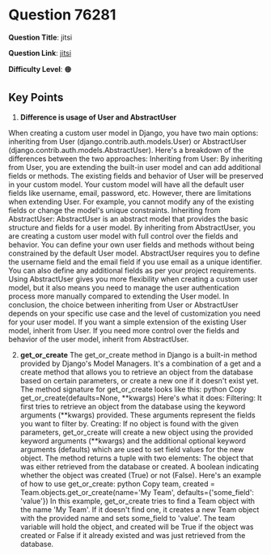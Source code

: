 # Question 76281


**Question Title**: jitsi

**Question Link**: [jitsi](https://quera.org/problemset/76281) 

**Difficulty Level**: 🟠


## Key Points

1. **Difference is usage of User and AbstractUser**

When creating a custom user model in Django, you have two main options: inheriting from User (django.contrib.auth.models.User) or AbstractUser (django.contrib.auth.models.AbstractUser). Here's a breakdown of the differences between the two approaches:
Inheriting from User:
By inheriting from User, you are extending the built-in user model and can add additional fields or methods. The existing fields and behavior of User will be preserved in your custom model.
Your custom model will have all the default user fields like username, email, password, etc.
However, there are limitations when extending User. For example, you cannot modify any of the existing fields or change the model's unique constraints.
Inheriting from AbstractUser:
AbstractUser is an abstract model that provides the basic structure and fields for a user model. By inheriting from AbstractUser, you are creating a custom user model with full control over the fields and behavior.
You can define your own user fields and methods without being constrained by the default User model.
AbstractUser requires you to define the username field and the email field if you use email as a unique identifier. You can also define any additional fields as per your project requirements.
Using AbstractUser gives you more flexibility when creating a custom user model, but it also means you need to manage the user authentication process more manually compared to extending the User model.
In conclusion, the choice between inheriting from User or AbstractUser depends on your specific use case and the level of customization you need for your user model. If you want a simple extension of the existing User model, inherit from User. If you need more control over the fields and behavior of the user model, inherit from AbstractUser.



2. **get_or_create**
The get_or_create method in Django is a built-in method provided by Django's Model Managers. It's a combination of a get and a create method that allows you to retrieve an object from the database based on certain parameters, or create a new one if it doesn't exist yet.
The method signature for get_or_create looks like this:
python
Copy
get_or_create(defaults=None, **kwargs)
Here's what it does:
Filtering: It first tries to retrieve an object from the database using the keyword arguments (**kwargs) provided. These arguments represent the fields you want to filter by.
Creating: If no object is found with the given parameters, get_or_create will create a new object using the provided keyword arguments (**kwargs) and the additional optional keyword arguments (defaults) which are used to set field values for the new object.
The method returns a tuple with two elements:
The object that was either retrieved from the database or created.
A boolean indicating whether the object was created (True) or not (False).
Here's an example of how to use get_or_create:
python
Copy
team, created = Team.objects.get_or_create(name='My Team', defaults={'some_field': 'value'})
In this example, get_or_create tries to find a Team object with the name 'My Team'. If it doesn't find one, it creates a new Team object with the provided name and sets some_field to 'value'. The team variable will hold the object, and created will be True if the object was created or False if it already existed and was just retrieved from the database.